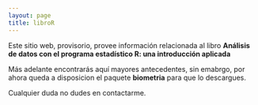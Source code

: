 ```yaml
---
layout: page
title: libroR
---
```


Este sitio web, provisorio, provee información relacionada al libro **Análisis de datos con el programa estadístico R: una introducción aplicada**

Más adelante encontrarás aquí mayores antecedentes, sin emabrgo, por ahora queda a disposicion el paquete **biometria** para que lo descargues.

Cualquier duda no dudes en contactarme.

